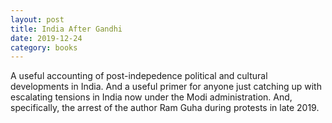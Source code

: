 ```yaml
---
layout: post
title: India After Gandhi
date: 2019-12-24
category: books
---
```


A useful accounting of post-indepedence political and cultural developments in India. And a useful primer for anyone just catching up with escalating tensions in India now under the Modi administration. And, specifically, the arrest of the author Ram Guha during protests in late 2019.